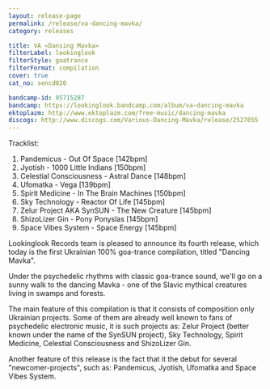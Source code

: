 ```yaml
---
layout: release-page
permalink: /release/va-dancing-mavka/
category: releases

title: VA «Dansing Mavka»
filterLabel: lookinglook
filterStyle: goatrance
filterFormat: compilation
cover: true
cat_no: sencd020

bandcamp-id: 95715287
bandcamp: https://lookinglook.bandcamp.com/album/va-dancing-mavka
ektoplazm: http://www.ektoplazm.com/free-music/dancing-mavka
discogs: http://www.discogs.com/Various-Dancing-Mavka/release/2527055
---
```


Tracklist:

01. Pandemicus - Out Of Space [142bpm]
02. Jyotish - 1000 Little Indians [150bpm]
03. Celestial Consciousness - Astral Dance [148bpm]
04. Ufomatka - Vega [139bpm]
05. Spirit Medicine - In The Brain Machines [150bpm]
06. Sky Technology - Reactor Of Life [145bpm]
07. Zelur Project AKA SynSUN - The New Creature [145bpm]
08. ShizoLizer Gin - Pony Ponyslas [145bpm]
09. Space Vibes System - Space Energy [145bpm]

Lookinglook Records team is pleased to announce its fourth release, which today is the first Ukrainian 100% goa-trance compilation, titled "Dancing Mavka".

Under the psychedelic rhythms with classic goa-trance sound, we'll go on a sunny walk to the dancing Mavka - one of the Slavic mythical creatures living in swamps and forests.

The main feature of this compilation is that it consists of composition only Ukrainian projects. Some of them are already well known to fans of psychedelic electronic music, it is such projects as: Zelur Project (better known under the name of the SynSUN project), Sky Technology, Spirit Medicine, Celestial Consciousness and ShizoLizer Gin.

Another feature of this release is the fact that it the debut for several "newcomer-projects", such as: Pandemicus, Jyotish, Ufomatka and Space Vibes System.
